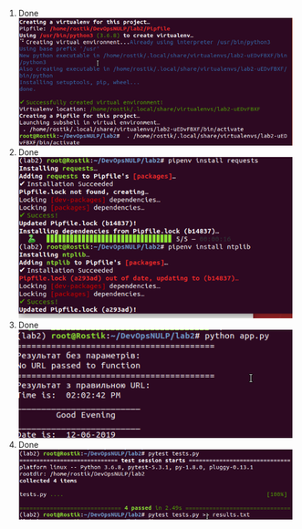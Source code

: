 1. Done</br>
![1](./img/1.png)
2. Done</br>
![2](./img/2.png)
3. Done</br>
![3](./img/3.png)
4. Done</br>
![4](./img/4.png)
